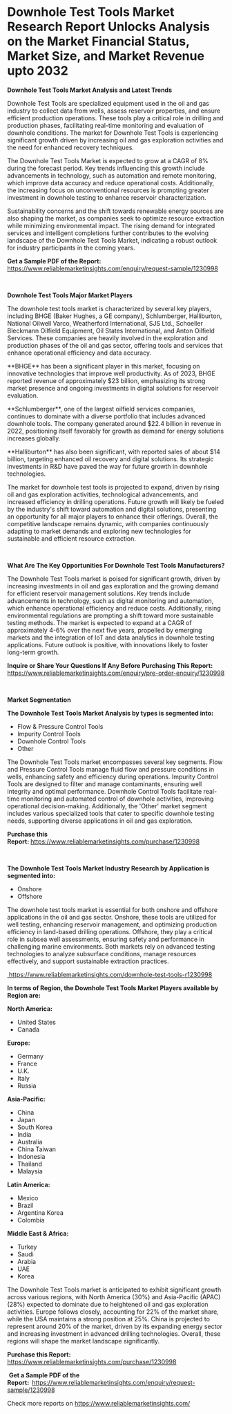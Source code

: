 <p><h1>Downhole Test Tools Market Research Report Unlocks Analysis on the Market Financial Status, Market Size, and Market Revenue upto 2032</h1></p><p><strong>Downhole Test Tools Market Analysis and Latest Trends</strong></p>
<p><p>Downhole Test Tools are specialized equipment used in the oil and gas industry to collect data from wells, assess reservoir properties, and ensure efficient production operations. These tools play a critical role in drilling and production phases, facilitating real-time monitoring and evaluation of downhole conditions. The market for Downhole Test Tools is experiencing significant growth driven by increasing oil and gas exploration activities and the need for enhanced recovery techniques.</p><p>The Downhole Test Tools Market is expected to grow at a CAGR of 8% during the forecast period. Key trends influencing this growth include advancements in technology, such as automation and remote monitoring, which improve data accuracy and reduce operational costs. Additionally, the increasing focus on unconventional resources is prompting greater investment in downhole testing to enhance reservoir characterization.</p><p>Sustainability concerns and the shift towards renewable energy sources are also shaping the market, as companies seek to optimize resource extraction while minimizing environmental impact. The rising demand for integrated services and intelligent completions further contributes to the evolving landscape of the Downhole Test Tools Market, indicating a robust outlook for industry participants in the coming years.</p></p>
<p><strong>Get a Sample PDF of the Report:&nbsp;</strong> <a href="https://www.reliablemarketinsights.com/enquiry/request-sample/1230998?utm_campaign=3312&utm_medium=2&utm_source=Github&utm_content=ia&utm_term=09042025&utm_id=downhole-test-tools">https://www.reliablemarketinsights.com/enquiry/request-sample/1230998</a></p>
<p>&nbsp;</p>
<p><strong>Downhole Test Tools Major Market Players</strong></p>
<p><p>The downhole test tools market is characterized by several key players, including BHGE (Baker Hughes, a GE company), Schlumberger, Halliburton, National Oilwell Varco, Weatherford International, SJS Ltd., Schoeller Bleckmann Oilfield Equipment, Oil States International, and Anton Oilfield Services. These companies are heavily involved in the exploration and production phases of the oil and gas sector, offering tools and services that enhance operational efficiency and data accuracy.</p><p>**BHGE** has been a significant player in this market, focusing on innovative technologies that improve well productivity. As of 2023, BHGE reported revenue of approximately $23 billion, emphasizing its strong market presence and ongoing investments in digital solutions for reservoir evaluation.</p><p>**Schlumberger**, one of the largest oilfield services companies, continues to dominate with a diverse portfolio that includes advanced downhole tools. The company generated around $22.4 billion in revenue in 2022, positioning itself favorably for growth as demand for energy solutions increases globally.</p><p>**Halliburton** has also been significant, with reported sales of about $14 billion, targeting enhanced oil recovery and digital solutions. Its strategic investments in R&D have paved the way for future growth in downhole technologies.</p><p>The market for downhole test tools is projected to expand, driven by rising oil and gas exploration activities, technological advancements, and increased efficiency in drilling operations. Future growth will likely be fueled by the industry's shift toward automation and digital solutions, presenting an opportunity for all major players to enhance their offerings. Overall, the competitive landscape remains dynamic, with companies continuously adapting to market demands and exploring new technologies for sustainable and efficient resource extraction.</p></p>
<p>&nbsp;</p>
<p><strong>What Are The Key Opportunities For Downhole Test Tools Manufacturers?</strong></p>
<p><p>The Downhole Test Tools market is poised for significant growth, driven by increasing investments in oil and gas exploration and the growing demand for efficient reservoir management solutions. Key trends include advancements in technology, such as digital monitoring and automation, which enhance operational efficiency and reduce costs. Additionally, rising environmental regulations are prompting a shift toward more sustainable testing methods. The market is expected to expand at a CAGR of approximately 4-6% over the next five years, propelled by emerging markets and the integration of IoT and data analytics in downhole testing applications. Future outlook is positive, with innovations likely to foster long-term growth.</p></p>
<p><strong>Inquire or Share Your Questions If Any Before Purchasing This Report:</strong> <a href="https://www.reliablemarketinsights.com/enquiry/pre-order-enquiry/1230998?utm_campaign=3312&utm_medium=2&utm_source=Github&utm_content=ia&utm_term=09042025&utm_id=downhole-test-tools">https://www.reliablemarketinsights.com/enquiry/pre-order-enquiry/1230998</a></p>
<p>&nbsp;</p>
<p><strong>Market Segmentation</strong></p>
<p><strong>The Downhole Test Tools Market Analysis by types is segmented into:</strong></p>
<p><ul><li>Flow & Pressure Control Tools</li><li>Impurity Control Tools</li><li>Downhole Control Tools</li><li>Other</li></ul></p>
<p><p>The Downhole Test Tools market encompasses several key segments. Flow and Pressure Control Tools manage fluid flow and pressure conditions in wells, enhancing safety and efficiency during operations. Impurity Control Tools are designed to filter and manage contaminants, ensuring well integrity and optimal performance. Downhole Control Tools facilitate real-time monitoring and automated control of downhole activities, improving operational decision-making. Additionally, the 'Other' market segment includes various specialized tools that cater to specific downhole testing needs, supporting diverse applications in oil and gas exploration.</p></p>
<p><strong>Purchase this Report:&nbsp;</strong><a href="https://www.reliablemarketinsights.com/purchase/1230998?utm_campaign=3312&utm_medium=2&utm_source=Github&utm_content=ia&utm_term=09042025&utm_id=downhole-test-tools">https://www.reliablemarketinsights.com/purchase/1230998</a></p>
<p>&nbsp;</p>
<p><strong>The Downhole Test Tools Market Industry Research by Application is segmented into:</strong></p>
<p><ul><li>Onshore</li><li>Offshore</li></ul></p>
<p><p>The downhole test tools market is essential for both onshore and offshore applications in the oil and gas sector. Onshore, these tools are utilized for well testing, enhancing reservoir management, and optimizing production efficiency in land-based drilling operations. Offshore, they play a critical role in subsea well assessments, ensuring safety and performance in challenging marine environments. Both markets rely on advanced testing technologies to analyze subsurface conditions, manage resources effectively, and support sustainable extraction practices.</p></p>
<p><a href="https://www.reliablemarketinsights.com/downhole-test-tools-r1230998?utm_campaign=3312&utm_medium=2&utm_source=Github&utm_content=ia&utm_term=09042025&utm_id=downhole-test-tools">&nbsp;https://www.reliablemarketinsights.com/downhole-test-tools-r1230998</a></p>
<p><strong>In terms of Region, the Downhole Test Tools Market Players available by Region are:</strong></p>
<p>
    <p> <strong> North America: </strong>
        <ul>
            <li>United States</li>
            <li>Canada</li>
        </ul>
        </p> 
    <p> <strong> Europe: </strong>
        <ul>
            <li>Germany</li>
            <li>France</li>
            <li>U.K.</li>
            <li>Italy</li>
            <li>Russia</li>
        </ul>
        </p> 
    <p> <strong> Asia-Pacific: </strong>
        <ul>
            <li>China</li>
            <li>Japan</li>
            <li>South Korea</li>
            <li>India</li>
            <li>Australia</li>
            <li>China Taiwan</li>
            <li>Indonesia</li>
            <li>Thailand</li>
            <li>Malaysia</li>
        </ul>
        </p> 
    <p> <strong> Latin America: </strong>
        <ul>
            <li>Mexico</li>
            <li>Brazil</li>
            <li>Argentina Korea</li>
            <li>Colombia</li>
        </ul>
        </p> 
    <p> <strong> Middle East & Africa: </strong>
        <ul>
            <li>Turkey</li>
            <li>Saudi</li>
            <li>Arabia</li>
            <li>UAE</li>
            <li>Korea</li>
        </ul>
    </p>
    </p>
<p><p>The Downhole Test Tools market is anticipated to exhibit significant growth across various regions, with North America (30%) and Asia-Pacific (APAC) (28%) expected to dominate due to heightened oil and gas exploration activities. Europe follows closely, accounting for 22% of the market share, while the USA maintains a strong position at 25%. China is projected to represent around 20% of the market, driven by its expanding energy sector and increasing investment in advanced drilling technologies. Overall, these regions will shape the market landscape significantly.</p></p>
<p><strong>Purchase this Report: </strong><a href="https://www.reliablemarketinsights.com/purchase/1230998?utm_campaign=3312&utm_medium=2&utm_source=Github&utm_content=ia&utm_term=09042025&utm_id=downhole-test-tools">https://www.reliablemarketinsights.com/purchase/1230998</a></p>
<p>&nbsp;<strong>Get a Sample PDF of the Report:&nbsp;&nbsp;</strong><a href="https://www.reliablemarketinsights.com/enquiry/request-sample/1230998?utm_campaign=3312&utm_medium=2&utm_source=Github&utm_content=ia&utm_term=09042025&utm_id=downhole-test-tools">https://www.reliablemarketinsights.com/enquiry/request-sample/1230998</a></p>
<p><strong></strong></p>
<p>Check more reports on <a href="https://www.reliablemarketinsights.com/?utm_campaign=3312&utm_medium=2&utm_source=Github&utm_content=ia&utm_term=09042025&utm_id=downhole-test-tools">https://www.reliablemarketinsights.com/</a></p>